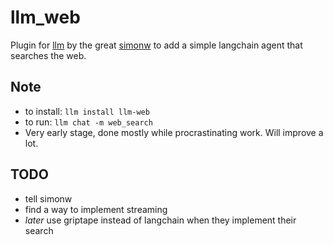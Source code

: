 # llm_web
Plugin for [llm](https://llm.datasette.io/) by the great [simonw](https://simonwillison.net/) to add a simple langchain agent that searches the web.

## Note
* to install: `llm install llm-web`
* to run: `llm chat -m web_search`
* Very early stage, done mostly while procrastinating work. Will improve a lot.

## TODO
* tell simonw
* find a way to implement streaming
* *later* use griptape instead of langchain when they implement their search
